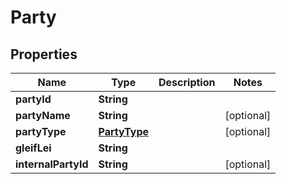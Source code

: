 # Party

## Properties
Name | Type | Description | Notes
------------ | ------------- | ------------- | -------------
**partyId** | **String** |  | 
**partyName** | **String** |  |  [optional]
**partyType** | [**PartyType**](PartyType.md) |  |  [optional]
**gleifLei** | **String** |  | 
**internalPartyId** | **String** |  |  [optional]
